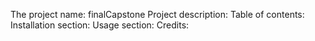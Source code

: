 The project name: finalCapstone
Project description:
Table of contents:
Installation section:
Usage section: 
Credits: 
